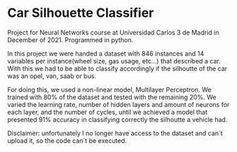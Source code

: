 # Car Silhouette Classifier

Project for Neural Networks course at Universidad Carlos 3 de Madrid in December of 2021. Programmed in python.

In this project we were handed a dataset with 846 instances and 14 variables per instance(wheel size, gas usage, etc...) that described a car. With this we had to be able to classify accordingly if the silhoutte of the car was an opel, van, saab or bus.

For doing this, we used a non-linear model, Multilayer Perceptron. We trained with 80% of the dataset and tested with the remaining 20%. We varied the learning rate, number of hidden layers and amount of neurons for each layer, and the number of cycles, until we achieved a model that presented 91% accuracy in classifying correctly the silhoutte a vehicle had.

Disclaimer: unfortunately I no longer have access to the dataset and can´t upload it, so the code can´t be executed.

